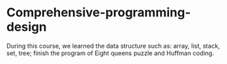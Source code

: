 # Comprehensive-programming-design
During this course, we learned the data structure such as: array, list, stack, set, tree; finish the program of Eight queens puzzle and Huffman coding.
